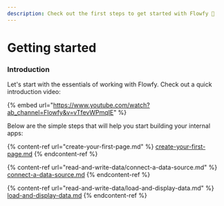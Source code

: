 ```yaml
---
description: Check out the first steps to get started with Flowfy 🍩
---
```


# Getting started

### Introduction

Let's start with the essentials of working with Flowfy. Check out a quick introduction video:

{% embed url="https://www.youtube.com/watch?ab_channel=Flowfy&v=vTfevWPmqIE" %}

Below are the simple steps that will help you start building your internal apps:

{% content-ref url="create-your-first-page.md" %}
[create-your-first-page.md](create-your-first-page.md)
{% endcontent-ref %}

{% content-ref url="read-and-write-data/connect-a-data-source.md" %}
[connect-a-data-source.md](read-and-write-data/connect-a-data-source.md)
{% endcontent-ref %}

{% content-ref url="read-and-write-data/load-and-display-data.md" %}
[load-and-display-data.md](read-and-write-data/load-and-display-data.md)
{% endcontent-ref %}
